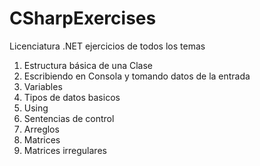 # CSharpExercises
Licenciatura .NET ejercicios de todos los temas

1. Estructura básica de una Clase
2. Escribiendo en Consola y tomando datos de la entrada
3. Variables
4. Tipos de datos basicos
5. Using
6. Sentencias de control
7. Arreglos
8. Matrices
9. Matrices irregulares
